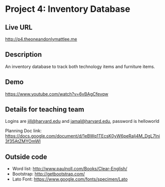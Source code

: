 # Project 4: Inventory Database

## Live URL
<http://p4.theoneandonlymattlee.me>

## Description
An inventory database to track both technology items and furniture items.

## Demo
<https://www.youtube.com/watch?v=6vBAgCfevqw>

## Details for teaching team

Logins are jill@harvard.edu and jamal@harvard.edu, password is helloworld

Planning Doc link: https://docs.google.com/document/d/1eBWq1TEcsK0yW6peRalj4M_DgL7lni3f35AtZMYOmWI

## Outside code
* Word list: http://www.paulnoll.com/Books/Clear-English/
* Bootstrap: http://getbootstrap.com/
* Lato Font: https://www.google.com/fonts/specimen/Lato
